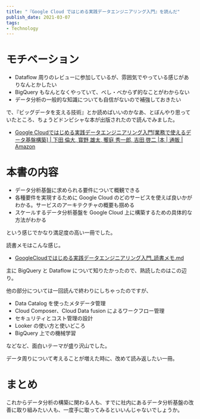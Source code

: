 ```yaml
---
title: "『Google Cloud ではじめる実践データエンジニアリング入門』を読んだ"
publish_date: 2021-03-07
tags:
- Technology
---
```


# モチベーション
- Dataflow 周りのレビューに参加しているが、雰囲気でやっている感じがありなんとかしたい
- BigQuery もなんとなくやっていて、べし・べからず的なことがわからない
- データ分析の一般的な知識についても自信がないので補強しておきたい

で、『ビッグデータを支える技術』とか読めばいいのかなあ、とぼんやり思っていたところ、ちょうどドンピシャな本が出版されたので読んでみました。  

- [Google Cloudではじめる実践データエンジニアリング入門[業務で使えるデータ基盤構築] | 下田 倫大, 寳野 雄太, 饗庭 秀一郎, 吉田 啓二 |本 | 通販 | Amazon](https://www.amazon.co.jp/dp/429711948X/)

# 本書の内容
- データ分析基盤に求められる要件について概観できる
- 各種要件を実現するために Google Cloud のどのサービスを使えば良いかがわかる。サービスのアーキテクチャの概要も掴める
- スケールするデータ分析基盤を Google Cloud 上に構築するための具体的な方法がわかる

という感じでかなり満足度の高い一冊でした。  

読書メモはこんな感じ。  

- [GoogleCloudではじめる実践データエンジニアリング入門_読書メモ.md](https://gist.github.com/gushernobindsme/12b5ba46966207046ad5da3dfaa4a449)

主に BigQuery と Dataflow について知りたかったので、熟読したのはこの辺り。  

他の部分については一回読んで終わりにしちゃったのですが、  

- Data Catalog を使ったメタデータ管理
- Cloud Composer、Cloud Data fusion によるワークフロー管理
- セキュリティとコスト管理の設計
- Looker の使い方と使いどころ
- BigQuery 上での機械学習

などなど、面白いテーマが盛り沢山でした。  

データ周りについて考えることが増えた時に、改めて読み返したい一冊。  

# まとめ
これからデータ分析の構築に関わる人も、すでに社内にあるデータ分析基盤の改善に取り組みたい人も、一度手に取ってみるといいんじゃないでしょうか。  
